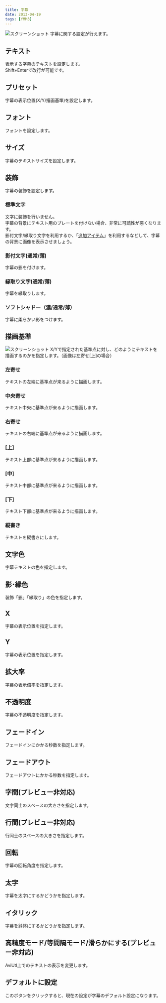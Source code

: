 ```yaml
---
title: 字幕
date: 2013-04-19
tags: [YMM3]
---
```

![スクリーンショット](h201341914151668-1.jpg)
字幕に関する設定が行えます。

## テキスト
表示する字幕のテキストを設定します。  
Shift+Enterで改行が可能です。

## プリセット
字幕の表示位置(X/Y/描画基準)を設定します。

## フォント
フォントを設定します。

## サイズ
字幕のテキストサイズを設定します。

## 装飾
字幕の装飾を設定します。

### 標準文字
文字に装飾を行いません。  
字幕の背景にテキスト用のプレートを付けない場合、非常に可読性が悪くなります。  
影付文字/縁取り文字を利用するか、「[追加アイテム](../charactereditor/h2013419141621231.md)」を利用するなどして、字幕の背景に画像を表示させましょう。

### 影付文字(通常/薄)
字幕の影を付けます。

### 縁取り文字(通常/薄)
字幕を縁取りします。

### ソフトシャドー（濃/通常/薄）
字幕に柔らかい影をつけます。

## 描画基準
![スクリーンショット](h201341914151668-2.jpg)
X/Yで指定された基準点に対し、どのようにテキストを描画するのかを指定します。（画像は左寄せ[上]の場合）

### 左寄せ
テキストの左端に基準点が来るように描画します。
### 中央寄せ
テキスト中央に基準点が来るように描画します。
### 右寄せ
テキストの右端に基準点が来るように描画します。

### [上]
テキスト上部に基準点が来るように描画します。
### [中]
テキスト中部に基準点が来るように描画します。
### [下]
テキスト下部に基準点が来るように描画します。

### 縦書き
テキストを縦書きにします。

## 文字色
字幕テキストの色を指定します。

## 影･縁色
装飾「影」「縁取り」の色を指定します。

## X
字幕の表示位置を指定します。

## Y
字幕の表示位置を指定します。

## 拡大率
字幕の表示倍率を指定します。

## 不透明度
字幕の不透明度を指定します。

## フェードイン
フェードインにかかる秒数を指定します。

## フェードアウト
フェードアウトにかかる秒数を指定します。

## 字間(プレビュー非対応)
文字同士のスペースの大きさを指定します。

## 行間(プレビュー非対応)
行同士のスペースの大きさを指定します。

## 回転
字幕の回転角度を指定します。

## 太字
字幕を太字にするかどうかを指定します。

## イタリック
字幕を斜体にするかどうかを指定します。

## 高精度モード/等間隔モード/滑らかにする(プレビュー非対応)
AviUtl上でのテキストの表示を変更します。

## デフォルトに設定
このボタンをクリックすると、現在の設定が字幕のデフォルト設定になります。